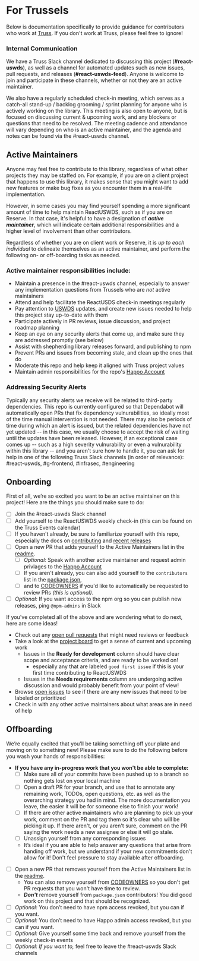 # For Trussels

Below is documentation specifically to provide guidance for contributors who work at [Truss](https://github.com/trussworks). If you don't work at Truss, please feel free to ignore!

### Internal Communication

We have a Truss Slack channel dedicated to discussing this project (**#react-uswds**), as well as a channel for automated updates such as new issues, pull requests, and releases (**#react-uswds-feed**). Anyone is welcome to join and participate in these channels, whether or not they are an active maintainer.

We also have a regularly scheduled check-in meeting, which serves as a catch-all stand-up / backlog grooming / sprint planning for anyone who is actively working on the library. This meeting is also open to anyone, but is focused on discussing current & upcoming work, and any blockers or questions that need to be resolved. The meeting cadence and attendance will vary depending on who is an active maintainer, and the agenda and notes can be found via the #react-uswds channel.

## Active Maintainers

Anyone may feel free to contribute to this library, regardless of what other projects they may be staffed on. For example, if you are on a client project that happens to use this library, it makes sense that you might want to add new features or make bug fixes as you encounter them in a real-life implementation.

However, in some cases you may find yourself spending a more significant amount of time to help maintain ReactUSWDS, such as if you are on Reserve. In that case, it's helpful to have a designation of **_active maintainer_**, which will indicate certain additional responsibilities and a higher level of involvement than other contributors.

Regardless of whether you are on client work or Reserve, it is _up to each individual_ to delineate themselves as an active maintainer, and perform the following on- or off-boarding tasks as needed.

### Active maintainer responsibilities include:

- Maintain a presence in the #react-uswds channel, especially to answer any implementation questions from Trussels who are _not_ active maintainers
- Attend and help facilitate the ReactUSDS check-in meetings regularly
- Pay attention to [USWDS](https://github.com/uswds/uswds) updates, and create new issues needed to help this project stay up-to-date with them
- Participate actively in PR reviews, issue discussion, and project roadmap planning
- Keep an eye on any security alerts that come up, and make sure they are addressed promptly (see below)
- Assist with shepherding library releases forward, and publishing to npm
- Prevent PRs and issues from becoming stale, and clean up the ones that do
- Moderate this repo and help keep it aligned with Truss project values
- Maintain admin responsibilities for the repo's [Happo Account](https://happo.io/)

### Addressing Security Alerts

Typically any security alerts we receive will be related to third-party dependencies. This repo is currently configured so that Dependabot will automatically open PRs that fix dependency vulnurabilities, so ideally most of the time manual intervention is not needed. There may also be periods of time during which an alert is issued, but the related dependencies have not yet updated -- in this case, we usually choose to accept the risk of waiting until the updates have been released. However, if an exceptional case comes up -- such as a high severity vulnurability or even a vulnurability within this library -- and you aren't sure how to handle it, you can ask for help in one of the following Truss Slack channels (in order of relevance): #react-uswds, #g-frontend, #infrasec, #engineering

## Onboarding

First of all, we’re so excited you want to be an active maintainer on this project! Here are the things you should make sure to do:

- [ ] Join the #react-uswds Slack channel
- [ ] Add yourself to the ReactUSWDS weekly check-in (this can be found on the Truss Events calendar)
- [ ] If you haven't already, be sure to familiarize yourself with this repo, especially the docs on [contributing](./contributing.md) and [recent releases](https://github.com/trussworks/react-uswds/releases)
- [ ] Open a new PR that adds yourself to the Active Maintainers list in the [readme](../README.md).
  - [ ] _Optional:_ Speak with another active maintainer and request admin privlages to the [Happo Account](https://happo.io/)
  - [ ] If you aren't already, you can also add yourself to the `contributors` list in the [package.json](../package.json),
  - [ ] and to [CODEOWNERS](../CODEOWNERS) if you'd like to automatically be requested to review PRs _(this is optional)_.
- [ ] _Optional:_ If you want access to the npm org so you can publish new releases, ping `@npm-admins` in Slack

If you've completed all of the above and are wondering what to do next, here are some ideas!

- Check out any [open pull requests](https://github.com/trussworks/react-uswds/pulls) that might need reviews or feedback
- Take a look at the [project board](https://github.com/trussworks/react-uswds/projects/1) to get a sense of current and upcoming work
  - Issues in the **Ready for development** column should have clear scope and acceptance criteria, and are ready to be worked on!
    - especially any that are labeled `good first issue` if this is your first time contributing to ReactUSWDS
  - Issues in the **Needs requirements** column are undergoing active discussion and would probably benefit from your point of view!
- Browse [open issues](https://github.com/trussworks/react-uswds/issues) to see if there are any new issues that need to be labeled or prioritized
- Check in with any other active maintainers about what areas are in need of help

## Offboarding

We’re equally excited that you’ll be taking something off your plate and moving on to something new! Please make sure to do the following before you wash your hands of responsibilities:

- **If you have any in-progress work that you won't be able to complete:**
  - [ ] Make sure all of your commits have been pushed up to a branch so nothing gets lost on your local machine
  - [ ] Open a draft PR for your branch, and use that to annotate any remaining work, TODOs, open questions, etc. as well as the overarching strategy you had in mind. The more documentation you leave, the easier it will be for someone else to finish your work!
  - [ ] If there are other active maintainers who are planning to pick up your work, comment on the PR and tag them so it's clear who will be picking it up. If there aren't, or you aren't sure, comment on the PR saying the work needs a new assignee or else it will go stale.
  - [ ] Unassign yourself from any corresponding issues
  - It’s ideal if you are able to help answer any questions that arise from handing off work, but we understand if your new commitments don't allow for it! Don't feel pressure to stay available after offboarding.
- [ ] Open a new PR that removes yourself from the Active Maintainers list in the [readme](../README.md).
  - You can also remove yourself from [CODEOWNERS](../CODEOWNERS) so you don't get PR requests that you won't have time to review.
  - **_Don't_** remove yourself from `package.json` contributors! You did good work on this project and that should be recognized.
- [ ] _Optional:_ You don’t need to have npm access revoked, but you can if you want.
- [ ] _Optional:_ You don’t need to have Happo admin access revoked, but you can if you want.
- [ ] _Optional:_ Give yourself some time back and remove yourself from the weekly check-in events
- [ ] _Optional: If you want to,_ feel free to leave the #react-uswds Slack channels

